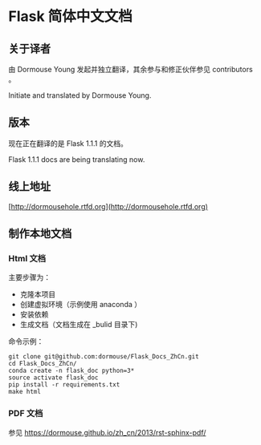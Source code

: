 # Flask 简体中文文档

## 关于译者
由 Dormouse Young 发起并独立翻译，其余参与和修正伙伴参见 contributors 。

Initiate and translated by Dormouse Young.

## 版本

现在正在翻译的是 Flask 1.1.1 的文档。

Flask 1.1.1 docs are being translating now.

## 线上地址

[http://dormousehole.rtfd.org](http://dormousehole.rtfd.org)

## 制作本地文档

### Html 文档

主要步骤为：

* 克隆本项目
* 创建虚拟环境（示例使用 anaconda ）
* 安装依赖
* 生成文档（文档生成在 _bulid 目录下)

命令示例：

```shell
git clone git@github.com:dormouse/Flask_Docs_ZhCn.git
cd Flask_Docs_ZhCn/
conda create -n flask_doc python=3*
source activate flask_doc
pip install -r requirements.txt
make html
```

### PDF 文档

参见 https://dormouse.github.io/zh_cn/2013/rst-sphinx-pdf/

